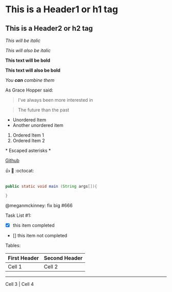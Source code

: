 # This is a Header1 or h1 tag
## This is a Header2 or h2 tag

*This will be italic*

_This will also be italic_

**This text will be bold**

__This text will also be bold__

*You **can** combine them*

As Grace Hopper said:

>I've always been more interested in

>The future than the past

* Unordered Item
* Another unordered item

1. Ordered Item 1
2. Ordered Item 2

\* Escaped asterisks \*

[Github](http://github.com)

:+1: :metal: :octocat:

```java

public static void main (String args[]){

}

```

@meganmckinney: fix big #666

Task List #1:
- [x] this item completed
- [] this item not completed

Tables: 

First Header | Second Header
-------------|--------------
Cell 1       | Cell 2
----------------------------
Cell 3       | Cell 4
